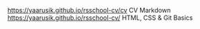 https://yaarusik.github.io/rsschool-cv/cv CV Markdown
https://yaarusik.github.io/rsschool-cv/ HTML, CSS & Git Basics
